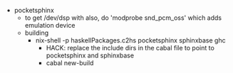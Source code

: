 - pocketsphinx
  - to get /dev/dsp with also, do 'modprobe snd_pcm_oss' which adds emulation device
  - building
    - nix-shell -p haskellPackages.c2hs pocketsphinx sphinxbase ghc
       - HACK: replace the include dirs in the cabal file to point to pocketsphinx and sphinxbase
       - cabal new-build

